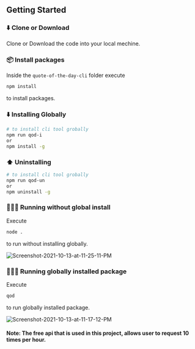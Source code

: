 ## Getting Started

### ⬇️ Clone or Download

Clone or Download the code into your local mechine.

### 📦 Install packages

Inside the `quote-of-the-day-cli` folder execute

```zsh
npm install
```

to install packages.

### ⬇️ Installing Globally

```zsh
# to install cli tool grobally
npm run qod-i
or
npm install -g
```

### ⬆️ Uninstalling

```zsh
# to install cli tool grobally
npm run qod-un
or
npm uninstall -g
```

### 🏃🏻‍♂️ Running without global install

Execute

```zsh
node .
```

to run without installing globally.

<img src="https://i.ibb.co/hmPKnxL/Screenshot-2021-10-13-at-11-25-11-PM.png" alt="Screenshot-2021-10-13-at-11-25-11-PM" border="0">

### 🏃🏻‍♂️ Running globally installed package

Execute

```zsh
qod
```

to run globally installed package.

<img src="https://i.ibb.co/RPHny6P/Screenshot-2021-10-13-at-11-17-12-PM.png" alt="Screenshot-2021-10-13-at-11-17-12-PM" border="0">

#### Note: The free api that is used in this project, allows user to request 10 times per hour.
